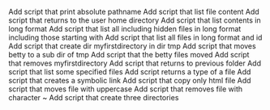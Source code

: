 Add script that print absolute pathname
Add script that list file content
Add script that returns to the user home directory
Add script that list contents in long format
Add script that list all including hidden files in long format including those starting with 
Add script that list all files in long format and id
Add script that create dir myfirstdirectory in dir tmp
Add script that moves betty to a sub dir of tmp
Add script that the betty files moved
Add script that removes myfirstdirectory
Add script that returns to previous folder
Add script that list some specified files
Add script returns a type of a file
Add script that creates a symbolic link
Add script that copy only html file 
Add script that moves file with uppercase
Add script that removes file with character ~
Add script that create three directories 
